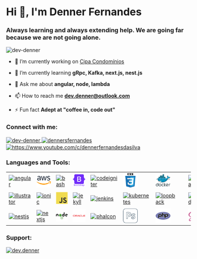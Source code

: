 <h1>Hi 👋, I'm Denner Fernandes</h1>
<h3>Always learning and always extending help. We are going far because we are not going alone.</h3>

<p>
    <img src="https://komarev.com/ghpvc/?username=dev-denner&label=Profile%20views&color=0e75b6&style=flat" title=""
        alt="dev-denner" />
</p>

- 🔭 I’m currently working on [Cipa Condomínios](https://play.google.com/store/apps/details?id=br.com.cipadigital)

- 🌱 I’m currently learning **gRpc, Kafka, next.js, nest.js**

- 💬 Ask me about **angular, node, lambda**

- 📫 How to reach me **dev.denner@outlook.com**

- ⚡ Fun fact **Adept at "coffee in, code out"**

<h3>Connect with me:</h3>
<p>
    <a href="https://codepen.io/dev-denner" target="blank">
        <img align="center" src="https://cdn.jsdelivr.net/npm/simple-icons@3.0.1/icons/codepen.svg" title=""
            alt="dev-denner" height="30" width="40" />
    </a>
    <a href="https://linkedin.com/in/dennersfernandes" target="blank">
        <img align="center" src="https://cdn.jsdelivr.net/npm/simple-icons@3.0.1/icons/linkedin.svg" title=""
            alt="dennersfernandes" height="30" width="40" />
    </a>
    <a href="https://www.youtube.com/c/dennerfernandesdasilva" target="blank">
        <img align="center" src="https://cdn.jsdelivr.net/npm/simple-icons@3.0.1/icons/youtube.svg" title=""
            alt="https://www.youtube.com/c/dennerfernandesdasilva" height="30" width="40" />
    </a>
</p>
<h3>Languages and Tools:</h3>
<p>
    <table>
        <tr>
            <td>
                <a href="https://angular.io/" target="_blank">
                    <img src="https://angular.io/assets/images/logos/angular/angular.svg" alt="angular" title="angular"
                        width="40" />
                </a>
            </td>
            <td>
                <a href="https://aws.amazon.com" target="_blank">
                    <img src="https://raw.githubusercontent.com/devicons/devicon/master/icons/amazonwebservices/amazonwebservices-original-wordmark.svg"
                        title="aws" alt="aws" width="40" />
                </a>
            </td>
            <td>
                <a href="https://www.gnu.org/software/bash/" target="_blank">
                    <img src="https://www.vectorlogo.zone/logos/gnu_bash/gnu_bash-icon.svg" title="bash" alt="bash"
                        width="40" />
                </a>
            </td>
            <td>
                <a href="https://getbootstrap.com" target="_blank">
                    <img src="https://raw.githubusercontent.com/devicons/devicon/master/icons/bootstrap/bootstrap-plain-wordmark.svg"
                        title="bootstrap" alt="bootstrap" width="40" />
                </a>
            </td>
            <td>
                <a href="https://codeigniter.com" target="_blank">
                    <img src="https://cdn.worldvectorlogo.com/logos/codeigniter.svg" title="codeigniter"
                        alt="codeigniter" width="40" />
                </a>
            </td>
            <td>
                <a href="https://www.w3schools.com/css/" target="_blank">
                    <img src="https://raw.githubusercontent.com/devicons/devicon/master/icons/css3/css3-original-wordmark.svg"
                        title="css3" alt="css3" width="40" />
                </a>
            </td>
            <td>
                <a href="https://www.docker.com/" target="_blank">
                    <img src="https://raw.githubusercontent.com/devicons/devicon/master/icons/docker/docker-original-wordmark.svg"
                        title="docker" alt="docker" width="40" />
                </a>
            </td>
            <td>
                <a href="https://expressjs.com" target="_blank">
                    <img src="https://raw.githubusercontent.com/devicons/devicon/master/icons/express/express-original-wordmark.svg"
                        title="express" alt="express" width="40" />
                </a>
            </td>
            <td>
                <a href="https://firebase.google.com/" target="_blank">
                    <img src="https://www.vectorlogo.zone/logos/firebase/firebase-icon.svg" title="firebase"
                        alt="firebase" width="40" />
                </a>
            </td>
            <td>
                <a href="https://www.gatsbyjs.com/" target="_blank">
                    <img src="https://www.vectorlogo.zone/logos/gatsbyjs/gatsbyjs-icon.svg" title="gatsby" alt="gatsby"
                        width="40" />
                </a>
            </td>
            <td>
                <a href="https://git-scm.com/" target="_blank">
                    <img src="https://www.vectorlogo.zone/logos/git-scm/git-scm-icon.svg" title="git" alt="git"
                        width="40" />
                </a>
            </td>
            <td>
                <a href="https://graphql.org" target="_blank">
                    <img src="https://www.vectorlogo.zone/logos/graphql/graphql-icon.svg" title="graphql" alt="graphql"
                        width="40" />
                </a>
            </td>
            <td>
                <a href="https://www.w3.org/html/" target="_blank">
                    <img src="https://raw.githubusercontent.com/devicons/devicon/master/icons/html5/html5-original-wordmark.svg"
                        title="html5" alt="html5" width="40" />
                </a>
            </td>
        </tr>
        <tr>
            <td>
                <a href="https://www.adobe.com/in/products/illustrator.html" target="_blank">
                    <img src="https://www.vectorlogo.zone/logos/adobe_illustrator/adobe_illustrator-icon.svg"
                        title="illustrator" alt="illustrator" width="40" />
                </a>
            </td>
            <td>
                <a href="https://ionicframework.com" target="_blank">
                    <img src="https://upload.wikimedia.org/wikipedia/commons/d/d1/Ionic_Logo.svg" title="ionic"
                        alt="ionic" width="40" />
                </a>
            </td>
            <td>
                <a href="https://developer.mozilla.org/en-US/docs/Web/JavaScript" target="_blank">
                    <img src="https://raw.githubusercontent.com/devicons/devicon/master/icons/javascript/javascript-original.svg"
                        title="javascript" alt="javascript" width="40" />
                </a>
            </td>
            <td>
                <a href="https://jekyllrb.com/" target="_blank">
                    <img src="https://www.vectorlogo.zone/logos/jekyllrb/jekyllrb-icon.svg" title="jekyll" alt="jekyll"
                        width="40" />
                </a>
            </td>
            <td>
                <a href="https://www.jenkins.io" target="_blank">
                    <img src="https://www.vectorlogo.zone/logos/jenkins/jenkins-icon.svg" title="jenkins" alt="jenkins"
                        width="40" />
                </a>
            </td>
            <td>
                <a href="https://kubernetes.io" target="_blank">
                    <img src="https://www.vectorlogo.zone/logos/kubernetes/kubernetes-icon.svg" title="kubernetes"
                        alt="kubernetes" width="40" />
                </a>
            </td>
            <td>
                <a href="https://loopback.io/" target="_blank">
                    <img src="https://seeklogo.com/images/L/loopback-logo-517982E646-seeklogo.com.png" title="loopback"
                        alt="loopback" width="40" />
                </a>
            </td>
            <td>
                <a href="https://www.linux.org/" target="_blank">
                    <img src="https://raw.githubusercontent.com/devicons/devicon/master/icons/linux/linux-original.svg"
                        title="linux" alt="linux" width="40" />
                </a>
            </td>
            <td>
                <a href="https://mariadb.org/" target="_blank">
                    <img src="https://www.vectorlogo.zone/logos/mariadb/mariadb-icon.svg" title="mariadb" alt="mariadb"
                        width="40" />
                </a>
            </td>
            <td>
                <a href="https://material.io/" target="_blank">
                    <img src="https://upload.wikimedia.org/wikipedia/commons/c/c7/Google_Material_Design_Logo.svg"
                        title="material" alt="material" width="40" />
                </a>
            </td>
            <td>
                <a href="https://www.mongodb.com/" target="_blank">
                    <img src="https://raw.githubusercontent.com/devicons/devicon/master/icons/mongodb/mongodb-original-wordmark.svg"
                        title="mongodb" alt="mongodb" width="40" />
                </a>
            </td>
            <td>
                <a href="https://www.microsoft.com/en-us/sql-server" target="_blank">
                    <img src="https://cdn.worldvectorlogo.com/logos/microsoft-sql-server.svg" title="mssql" alt="mssql"
                        width="40" />
                </a>
            </td>
            <td>
                <a href="https://www.mysql.com/" target="_blank">
                    <img src="https://raw.githubusercontent.com/devicons/devicon/master/icons/mysql/mysql-original-wordmark.svg"
                        title="mysql" alt="mysql" width="40" />
                </a>
            </td>
        </tr>
        <tr>
            <td>
                <a href="https://nestjs.com/" target="_blank">
                    <img src="https://seeklogo.com/images/N/nestjs-logo-09342F76C0-seeklogo.com.png" title="nestjs" alt="nestjs"
                        width="40" />
                </a>
            </td>
            <td>
                <a href="https://nextjs.org/" target="_blank">
                    <img src="https://cdn.worldvectorlogo.com/logos/nextjs-3.svg" title="nextjs" alt="nextjs"
                        width="40" />
                </a>
            </td>
            <td>
                <a href="https://nodejs.org" target="_blank">
                    <img src="https://raw.githubusercontent.com/devicons/devicon/master/icons/nodejs/nodejs-original-wordmark.svg"
                        title="nodejs" alt="nodejs" width="40" />
                </a>
            </td>
            <td>
                <a href="https://www.oracle.com/" target="_blank">
                    <img src="https://raw.githubusercontent.com/devicons/devicon/master/icons/oracle/oracle-original.svg"
                        title="oracle" alt="oracle" width="40" />
                </a>
            </td>
            <td>
                <a href="https://phalcon.io/en-us" target="_blank">
                    <img src="https://seeklogo.com/images/P/phalcon-logo-40C2B73D22-seeklogo.com.png" title="phalcon"
                        alt="phalcon" width="40" />
                </a>
            </td>
            <td>
                <a href="https://www.photoshop.com/en" target="_blank">
                    <img src="https://raw.githubusercontent.com/devicons/devicon/master/icons/photoshop/photoshop-line.svg"
                        title="photoshop" alt="photoshop" width="40" />
                </a>
            </td>
            <td>
                <a href="https://www.php.net" target="_blank">
                    <img src="https://raw.githubusercontent.com/devicons/devicon/master/icons/php/php-original.svg"
                        title="php" alt="php" width="40" />
                </a>
            </td>
            <td>
                <a href="https://www.postgresql.org" target="_blank">
                    <img src="https://raw.githubusercontent.com/devicons/devicon/master/icons/postgresql/postgresql-original-wordmark.svg"
                        title="postgresql" alt="postgresql" width="40" />
                </a>
            </td>
            <td>
                <a href="https://sass-lang.com" target="_blank">
                    <img src="https://raw.githubusercontent.com/devicons/devicon/master/icons/sass/sass-original.svg"
                        title="sass" alt="sass" width="40" />
                </a>
            </td>
            <td>
                <a href="https://www.sqlite.org/" target="_blank">
                    <img src="https://www.vectorlogo.zone/logos/sqlite/sqlite-icon.svg" title="sqlite" alt="sqlite"
                        width="40" />
                </a>
            </td>
            <td>
                <a href="https://www.typescriptlang.org/" target="_blank">
                    <img src="https://raw.githubusercontent.com/devicons/devicon/master/icons/typescript/typescript-original.svg"
                        title="typescript" alt="typescript" width="40" />
                </a>
            </td>
            <td>
                <a href="https://webpack.js.org" target="_blank">
                    <img src="https://raw.githubusercontent.com/devicons/devicon/d00d0969292a6569d45b06d3f350f463a0107b0d/icons/webpack/webpack-original-wordmark.svg"
                        title="webpack" alt="webpack" width="40" />
                </a>
            </td>
            <td>
                <a href="https://wordpress.com/" target="_blank">
                    <img src="https://4bmeqmoeekpme49a1bkoqq1e-wpengine.netdna-ssl.com/wp-content/uploads/2017/06/wordpress-logo.svg"
                        title="wordpress" alt="wordpress" width="40" />
                </a>
            </td>
            <td></td>
        </tr>
    </table>

</p>

<h3>Support:</h3>
<p>
    <a href="https://www.buymeacoffee.com/dev.denner">
        <img src="https://cdn.buymeacoffee.com/buttons/v2/default-yellow.png" height="50" width="210" title=""
            alt="dev.denner" />
    </a>
</p>
